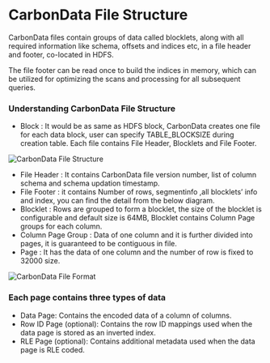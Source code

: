 <!--
    Licensed to the Apache Software Foundation (ASF) under one or more 
    contributor license agreements.  See the NOTICE file distributed with
    this work for additional information regarding copyright ownership. 
    The ASF licenses this file to you under the Apache License, Version 2.0
    (the "License"); you may not use this file except in compliance with 
    the License.  You may obtain a copy of the License at

      http://www.apache.org/licenses/LICENSE-2.0

    Unless required by applicable law or agreed to in writing, software 
    distributed under the License is distributed on an "AS IS" BASIS, 
    WITHOUT WARRANTIES OR CONDITIONS OF ANY KIND, either express or implied.
    See the License for the specific language governing permissions and 
    limitations under the License.
-->

# CarbonData File Structure

CarbonData files contain groups of data called blocklets, along with all required information like schema, offsets and indices etc, in a file header and footer, co-located in HDFS.

The file footer can be read once to build the indices in memory, which can be utilized for optimizing the scans and processing for all subsequent queries.

### Understanding CarbonData File Structure
* Block : It would be as same as HDFS block, CarbonData creates one file for each data block, user can specify TABLE_BLOCKSIZE during creation table. Each file contains File Header, Blocklets and File Footer.

![CarbonData File Structure](../../src/site/images/carbon_data_file_structure_new.png)

* File Header : It contains CarbonData file version number, list of column schema and schema updation timestamp.
* File Footer : it contains Number of rows, segmentinfo ,all blocklets’ info and index, you can find the detail from the below diagram.
* Blocklet : Rows are grouped to form a blocklet, the size of the blocklet is configurable and default size is 64MB, Blocklet contains Column Page groups for each column.
* Column Page Group : Data of one column and it is further divided into pages, it is guaranteed to be contiguous in file.
* Page : It has the data of one column and the number of row is fixed to 32000 size.

![CarbonData File Format](../../src/site/images/carbon_data_format_new.png)

### Each page contains three types of data
* Data Page: Contains the encoded data of a column of columns.
* Row ID Page (optional): Contains the row ID mappings used when the data page is stored as an inverted index.
* RLE Page (optional): Contains additional metadata used when the data page is RLE coded.


<script>
$(function() {
  // Show selected style on nav item
  $('.b-nav__docs').addClass('selected');

  // Display docs subnav items
  if (!$('.b-nav__docs').parent().hasClass('nav__item__with__subs--expanded')) {
    $('.b-nav__docs').parent().toggleClass('nav__item__with__subs--expanded');
  }
});
</script>
